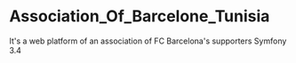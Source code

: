# Association_Of_Barcelone_Tunisia
It's a web platform of an association of FC Barcelona's supporters
Symfony 3.4
